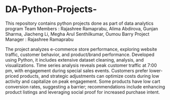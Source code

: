 # DA-Python-Projects-
This repository contains python projects done as part of data analytics program
Team Members : Rajashree Ramaprabu, Alima Abdirova, Gunjan Sharma, Jiacheng Li, Megha Arul Senthilkumar, Oumou Barry
Project Manager : Rajashree Ramaprabu

The project analyzes e-commerce store performance, exploring website traffic, customer behavior, and product/brand performance. Developed using Python, it includes extensive dataset cleaning, analysis, and visualizations. Time series analysis reveals peak customer traffic at 7:00 pm, with engagement during special sales events. Customers prefer lower-priced products, and strategic adjustments can optimize costs during low activity and capitalize on peak engagement. Some products have low cart conversion rates, suggesting a barrier; recommendations include enhancing product listings and leveraging social proof for increased purchase intent.
